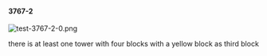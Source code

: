 #### 3767-2
![test-3767-2-0.png](https://github.com/lil-lab/nlvr/raw/master/nlvr/test/images/1/test-3767-2-0.png "test-3767-2-0.png")

there is at least one tower with four blocks with a yellow block as third block